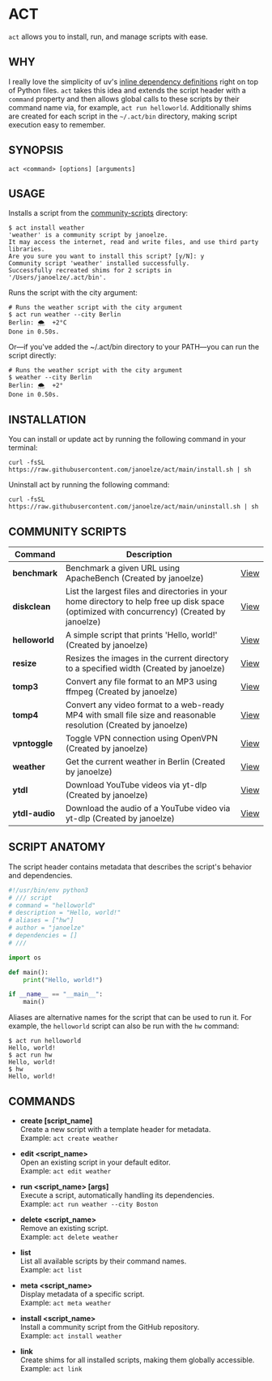 # ACT

`act` allows you to install, run, and manage scripts with ease.

## WHY

I really love the simplicity of uv's [inline dependency definitions](https://docs.astral.sh/uv/guides/scripts/#declaring-script-dependencies) right on top of Python files. `act` takes this idea and extends the script header with a `command` property and then allows global calls to these scripts by their command name via, for example, `act run helloworld`. Additionally shims are created for each script in the `~/.act/bin` directory, making script execution easy to remember.

## SYNOPSIS

    act <command> [options] [arguments]

## USAGE

Installs a script from the [community-scripts](https://github.com/janoelze/act/tree/main/community-scripts) directory:


```shell
$ act install weather
'weather' is a community script by janoelze.
It may access the internet, read and write files, and use third party libraries.
Are you sure you want to install this script? [y/N]: y
Community script 'weather' installed successfully.
Successfully recreated shims for 2 scripts in '/Users/janoelze/.act/bin'.
```

Runs the script with the city argument:

```shell
# Runs the weather script with the city argument
$ act run weather --city Berlin
Berlin: 🌨  +2°C
Done in 0.50s.
```

Or—if you've added the ~/.act/bin directory to your PATH—you can run the script directly:

```shell
# Runs the weather script with the city argument
$ weather --city Berlin
Berlin: 🌨  +2°
Done in 0.50s.
```

## INSTALLATION

You can install or update act by running the following command in your terminal:

```shell
curl -fsSL https://raw.githubusercontent.com/janoelze/act/main/install.sh | sh
```

Uninstall act by running the following command:

```shell
curl -fsSL https://raw.githubusercontent.com/janoelze/act/main/uninstall.sh | sh
```

## COMMUNITY SCRIPTS

<!-- ACT_SCRIPTS_START -->
| Command | Description |  |
| --- | --- | --- |
| **benchmark** | Benchmark a given URL using ApacheBench (Created by janoelze) | [View](./community-scripts/benchmark.py) |
| **diskclean** | List the largest files and directories in your home directory to help free up disk space (optimized with concurrency) (Created by janoelze) | [View](./community-scripts/diskclean.py) |
| **helloworld** | A simple script that prints 'Hello, world!' (Created by janoelze) | [View](./community-scripts/helloworld.py) |
| **resize** | Resizes the images in the current directory to a specified width (Created by janoelze) | [View](./community-scripts/resize.py) |
| **tomp3** | Convert any file format to an MP3 using ffmpeg (Created by janoelze) | [View](./community-scripts/tomp3.py) |
| **tomp4** | Convert any video format to a web-ready MP4 with small file size and reasonable resolution (Created by janoelze) | [View](./community-scripts/tomp4.py) |
| **vpntoggle** | Toggle VPN connection using OpenVPN (Created by janoelze) | [View](./community-scripts/vpntoggle.py) |
| **weather** | Get the current weather in Berlin (Created by janoelze) | [View](./community-scripts/weather.py) |
| **ytdl** | Download YouTube videos via yt-dlp (Created by janoelze) | [View](./community-scripts/ytdl.py) |
| **ytdl-audio** | Download the audio of a YouTube video via yt-dlp (Created by janoelze) | [View](./community-scripts/ytdl-audio.py) |
<!-- ACT_SCRIPTS_END -->

## SCRIPT ANATOMY

The script header contains metadata that describes the script's behavior and dependencies.

```python
#!/usr/bin/env python3
# /// script
# command = "helloworld"
# description = "Hello, world!"
# aliases = ["hw"]
# author = "janoelze"
# dependencies = []
# ///

import os

def main():
    print("Hello, world!")

if __name__ == "__main__":
    main()
```

Aliases are alternative names for the script that can be used to run it. For example, the `helloworld` script can also be run with the `hw` command:

```shell
$ act run helloworld
Hello, world!
$ act run hw
Hello, world!
$ hw
Hello, world!
```

## COMMANDS

- **create [script_name]**  
  Create a new script with a template header for metadata.<br>
  Example: `act create weather`

- **edit <script_name>**  
  Open an existing script in your default editor.<br>
  Example: `act edit weather`

- **run <script_name> [args]**  
  Execute a script, automatically handling its dependencies.<br>
  Example: `act run weather --city Boston`

- **delete <script_name>**  
  Remove an existing script.<br>
  Example: `act delete weather`

- **list**  
  List all available scripts by their command names.<br>
  Example: `act list`

- **meta <script_name>**  
  Display metadata of a specific script.<br>
  Example: `act meta weather`

- **install <script_name>**  
  Install a community script from the GitHub repository.<br>
  Example: `act install weather`

- **link**  
  Create shims for all installed scripts, making them globally accessible.<br>
  Example: `act link`